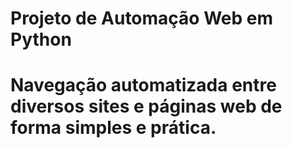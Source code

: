 # Projeto de Automação Web em Python

# Navegação automatizada entre diversos sites e páginas web de forma simples e prática.
